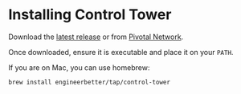 # Installing Control Tower

Download the [latest release](https://github.com/EngineerBetter/control-tower/releases) or from [Pivotal Network](https://network.pivotal.io/products/control-tower).

Once downloaded, ensure it is executable and place it on your `PATH`.

If you are on Mac, you can use homebrew:

```sh
brew install engineerbetter/tap/control-tower
```
